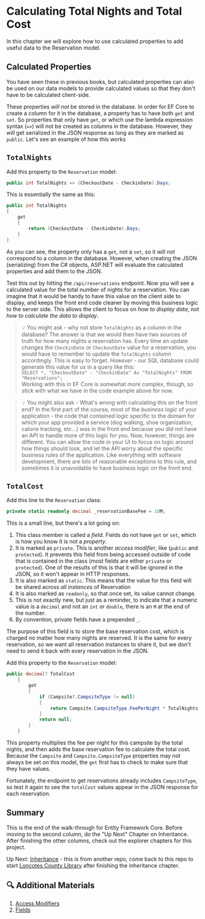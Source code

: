 # Calculating Total Nights and Total Cost
In this chapter we will explore how to use calculated properties to add useful data to the Reservation model. 

## Calculated Properties
You have seen these in previous books, but calculated properties can also be used on our data models to provide calculated values so that they don't have to be calculated client-side. 

These properties _will not_ be stored in the database. In order for EF Core to create a column for it in the database, a property has to have both `get` and `set`. So properties that only have `get`, or which use the lambda expression syntax (`=>`) will not be created as columns in the database. However, they _will_ get serialized in the JSON response as long as they are marked as `public`. Let's see an example of how this works

## `TotalNights`
Add this property to the `Reservation` model:
``` csharp
public int TotalNights => (CheckoutDate - CheckinDate).Days;
```
This is essentially the same as this:
``` csharp
public int TotalNights
{
    get
    {
        return (CheckoutDate - CheckinDate).Days;
    }
}
```

As you can see, the property only has a `get`, not a `set`, so it will not correspond to a column in the database. However, when creating the JSON (serializing) from the C# objects, ASP.NET will evaluate the calculated properties and add them to the JSON. 

Test this out by hitting the `/api/reservations` endpoint. Now you will see a calculated value for the total number of nights for a reservation. You can imagine that it would be handy to have this value on the client side to display, and keeps the front end code cleaner by moving this business logic to the server side. This allows the client to focus on _how to display data_, not _how to calculate the data to display_. 

> :bulb: You might ask - why not store `TotalNights` as a column in the database? The answer is that we would then have two sources of truth for how many nights a reservation has. Every time an update changes the `CheckinDate` or `CheckoutDate` value for a reservation, you would have to remember to update the `TotalNights` column accordingly. This is easy to forget. _However_ - our SQL database could generate this value for us in a query like this: <br>
    `SELECT *, "CheckoutDate" - "CheckinDate" As "TotalNights" FROM "Reservations";` <br> Working with this in EF Core is somewhat more complex, though, so stick with what we have in the code example above for now. 

> :bulb: You might also ask - What's wrong with calculating this on the front end? In the first part of the course, most of the _business logic_ of your application - the code that contained logic specific to the domain for which your app provided a service (dog walking, shoe organization, calorie tracking, etc...) was in the front end because you did not have an API to handle more of this logic for you. Now, however, things are different. You can allow the code in your UI to focus on logic around how things should look, and let the API worry about the specific business rules of the application. Like everything with software development, there are _lots_ of reasonable exceptions to this rule, and sometimes it is unavoidable to have business logic on the front end.  

## `TotalCost`
Add this line to the `Reservation` class:
``` csharp
private static readonly decimal _reservationBaseFee = 10M;
```
This is a small line, but there's a lot going on:
1. This class member is called a _field_. Fields do not have `get` or `set`, which is how you know it is not a _property_.
1. It is marked as `private`. This is another _access modifier_, like (`public` and `protected`). It prevents this field from being accessed outside of code that is contained in the class (most fields are either `private` or `protected`). One of the results of this is that it will be ignored in the JSON, so it won't appear in HTTP responses. 
1. It is also marked as `static`. This means that the value for this field will be shared across _all instances_ of Reservation
1. It is also marked as `readonly`, so that once set, its value cannot change. 
1. This is not exactly new, but just as a reminder, to indicate that a numeric value is a `decimal` and not an `int` or `double`, there is an `M` at the end of the number.
1. By convention, private fields have a prepended `_`.   

The purpose of this field is to store the base reservation cost, which is charged no matter how many nights are reserved. It is the same for every reservation, so we want all reservation instances to share it, but we don't need to send it back with every reservation in the JSON. 

Add this property to the `Reservation` model:
``` csharp
public decimal? TotalCost
    {
        get
        {
            if (Campsite?.CampsiteType != null)
            {
                return Campsite.CampsiteType.FeePerNight * TotalNights + _reservationBaseFee;
            }
            return null;
        }
    }
```
This property multiplies the fee per night for this campsite by the total nights, and then adds the base reservation fee to calculate the total cost. Because the `Campsite` and `Campsite.CampsiteType` properties may not always be set on this model, the `get` first has to check to make sure that they have values. 

Fortunately, the endpoint to get reservations already includes `CampsiteType`, so test it again to see the `totalCost` values appear in the JSON response for each reservation. 

## Summary
This is the end of the walk-through for Entity Framework Core. Before moving to the second column, do the "Up Next" Chapter on Inheritance. After finishing the other columns, check out the explorer chapters for this project.

Up Next: [Inheritance](https://github.com/nashville-software-school/bangazon-inc/blob/server-side-curriculum/book-1-orientation/chapters/INHERITANCE_INTRO.md) - this is from another repo, come back to this repo to start [Loncotes County Library](./loncotes-setup.md) after finishing the inheritance chapter.

## 🔍 Additional Materials
1. [Access Modifiers](https://learn.microsoft.com/en-us/dotnet/csharp/programming-guide/classes-and-structs/access-modifiers)
1. [Fields](https://learn.microsoft.com/en-us/dotnet/csharp/programming-guide/classes-and-structs/fields)